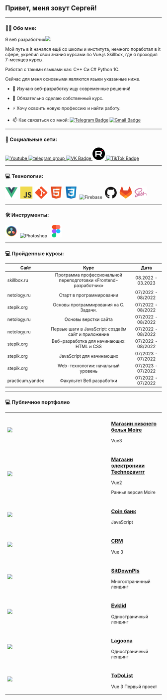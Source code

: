 ## Привет, меня зовут Сергей!

---

### :man_technologist: Обо мне:

Я веб разработчик<img src="https://media.giphy.com/media/WUlplcMpOCEmTGBtBW/giphy.gif" width="30px">.

Мой путь в it начался ещё со школы и института, немного поработал в it сфере, укрепил свои знания курсами по Vue.js Skillbox, где я проходил 7-месяцев курсы.

Работал с такими языками как: C++ Cи C# Python 1C.

Сейчас для меня основными являются языки указанные ниже.

- :telescope: Изучаю веб-разработку ищу современные решения!

- :seedling: Обязательно сделаю собственный курс.

- :zap: Хочу освоить новую профессию и найти работу.

- :mailbox: Как связаться со мной:
  [![Telegram Badge](https://img.shields.io/badge/-i5anin-blue?style=flat&logo=Telegram&logoColor=white)](https://t.me/i5anin)
  [![Gmail Badge](https://img.shields.io/badge/-Gmail-red?style=flat&logo=Gmail&logoColor=white)](mailto:isanin.pro@gmail.com)

---

### 🤝 Социальные сети:

  <div id="badges">
     <a href="https://www.youtube.com/channel/UCbmJEEZ-Q-dRVV7j8wOr5cw" target="_blank">
      <img src="https://cdn-icons-png.flaticon.com/512/3670/3670147.png" width="40" height="40" alt="Youtube"/>
    </a> 
    <a href="https://t.me/i5anin" target="_blank">
      <img src="https://cdn-icons-png.flaticon.com/512/2111/2111646.png" width="40" height="40" alt="telegram group" />
    </a>
    <a href="https://vk.com/i5anin" target="_blank">
      <img src="https://cdn-icons-png.flaticon.com/512/145/145813.png" width="40" height="40" alt="VK Badge"/>
    </a>
     <a href="https://rutube.ru/channel/25044728/" target="_blank">
      <img src="https://github.com/i5anin/i5anin/blob/main/ico/rutube.png" width="40" height="40" alt="RuTube Badge"/>
    </a> 
     <a href="https://www.tiktok.com/@sergey.isanin" target="_blank">
      <img src="https://cdn-icons-png.flaticon.com/512/3670/3670132.png" width="40" height="40" alt="TikTok Badge"/>
    </a>

  </div>

---

### 💻 Технологии:

<div>
  <img 
  src="https://github.com/devicons/devicon/blob/master/icons/vuejs/vuejs-original.svg" title="Vue.js" alt="Vue.js" width="40" height="40"/>&nbsp 
  <img 
  src="https://github.com/devicons/devicon/blob/master/icons/javascript/javascript-original.svg" title="JavaScript" alt="JavaScript" width="40" height="40"/>&nbsp
  <img src="https://github.com/devicons/devicon/blob/master/icons/git/git-original.svg" title="GitLab" alt="GitLab" width="40" height="40"/>&nbsp
  <img src="https://github.com/devicons/devicon/blob/master/icons/html5/html5-original.svg" title="HTML 5" alt="HTML 5" width="40" height="40"/>&nbsp
  <img src="https://github.com/devicons/devicon/blob/master/icons/css3/css3-original.svg" title="CSS" alt="CSS" width="40" height="40"/>&nbsp
  <img src="https://firebase.google.com/static/downloads/brand-guidelines/SVG/logo-logomark.svg" title="Firebase" alt="Firebase" width="40" height="40"/>&nbsp
  <img src="https://github.com/devicons/devicon/blob/master/icons/github/github-original.svg" title="github" alt="github" width="40" height="40"/>&nbsp
  <img src="https://github.com/devicons/devicon/blob/master/icons/gitlab/gitlab-original.svg" title="gitlab" alt="gitlab" width="40" height="40"/>&nbsp
  <img src="https://github.com/devicons/devicon/blob/master/icons/sass/sass-original.svg" title="sass" alt="sass" width="40" height="40"/>&nbsp

</div>

---

### 🛠 Инструменты:

<div>
  <img src="https://github.com/i5anin/i5anin/blob/main/ico/DaVinciResolve.svg" title="DaVinci Resolve" alt="DaVinci Resolve" width="40" height="40"/>&nbsp;
  <img src="https://cdn-icons-png.flaticon.com/512/5968/5968520.png" title="Photoshop" alt="Photoshop" width="40" height="40"/>&nbsp;
  <img src="https://github.com/devicons/devicon/blob/master/icons/figma/figma-original.svg" title="Figma" alt="Figma" width="40" height="40"/>&nbsp;
  
</div>

---

### 💻 Пройденные курсы:

| Сайт             |                               Курс                               |       Дата        |
| ---------------- | :--------------------------------------------------------------: | :---------------: |
| skillbox.ru      | Программа профессиональной переподготовки «Frontend-разработчик» | 08.2022 - 03.2023 |
| netology.ru      |                     Старт в программировании                     | 07/2022 - 08/2022 |
| stepik.org       |              Основы программирования на C. Задачи.               | 07/2022 - 08/2022 |
| netology.ru      |                       Основы верстки сайта                       | 07/2022 - 08/2022 |
| netology.ru      |       Первые шаги в JavaScript: создаём сайт и приложение        | 07/2022 - 08/2022 |
| stepik.org       |            Веб-разработка для начинающих: HTML и CSS             | 07/2022 - 08/2022 |
| stepik.org       |                    JavaScript для начинающих                     | 07/2023 - 07/2022 |
| stepik.org       |                Web-технологии: начальный уровень                 | 07/2023 - 07/2022 |
| practicum.yandex |                     Факультет Веб разработки                     | 07/2022 - 07/2022 |

---

### 💻 Публичное портфолио

<table>
    <!-- -- Магазин Moire -- -->
    <tr>
         <td width='320px'>
                    <a href='https://gitlab.com/sergey.isanin/final_javascript_pro' title='Открыть проект'>
                        <img src='https://cdn-icons-png.flaticon.com/512/739/739249.png' width='30px'>
                    </a>
                </td> 
        <td>
            <h3>
                <a href='https://gitlab.com/sergey.isanin/exam_vue' title='Открыть репозиторий'>
                    Магазин нижнего белья Moire
                </a>
            </h3>
            <p>Vue3</p>
        </td>
    </tr>
    <!-- -- Technozavrrr -- -->
    <tr>
         <td width='320px'>
            <a href='https://gitlab.com/sergey.isanin/final_javascript_pro' title='Просмотр демо-версии проекта'>
              <img src='https://cdn-icons-png.flaticon.com/512/739/739249.png' width='30px'>
            </a>
          </td> 
        <td>
            <h3><a href='https://gitlab.com/sergey.isanin/vue/-/tree/main/08_api_2' title='Открыть репозиторий'>Магазин
                    электроники Technozavrrr</a>
            </h3>
            <p>Vue2</p>
            <p>Раннья версия Moire</p>
        </td>
    </tr>
    <!-- -- Coin банк -- -->
    <tr>
        <td width='320px'>
            <a href='https://gitlab.com/sergey.isanin/final_javascript_pro' title='Просмотр демо-версии проекта'>
              <img src='assets/coin.gif' width='300px'>
            </a>
          </td>
        <td>
            <h3><a href='https://gitlab.com/sergey.isanin/final_javascript_pro' title='Открыть репозиторий'>
                    Coin банк
                </a>
            </h3>
            <p>JavaScript</p>
        </td>
    </tr>
    <!-- ----- -->
    <tr>
        <td width='320px'>
            <a href='#' title='Просмотр демо-версии проекта'>
              <img src='assets/skb-crm.gif' width='300px'>
            </a>
          </td> 
        <td>
            <h3><a href='https://gitlab.com/sergey.isanin/final_vue' title='Открыть репозиторий'>CRM</a></h3>
            <p>Vue 3</p>
        </td>
    </tr>
    <!-- -- SitDownPls -- -->
    <tr>
        <td width='320px'>
            <a href='#' title='Просмотр демо-версии проекта'>
              <img src='assets/stdpls.gif' width='300px'>
            </a>
          </td> 
        <td>
            <h3><a href='https://gitlab.com/sergey.isanin/final_weblayout_pro'
                    title='Открыть репозиторий'>SitDownPls</a></h3>
            <p>Многостраничный лендинг</p>
        </td>
    </tr>
    <!-- -- Evklid -- -->
    <tr>
        <td width='320px'>
            <a href='#' title='Просмотр демо-версии проекта'>
              <img src='assets/evklid.gif' width='300px'>
            </a>
          </td> 
        <td>
            <h3><a href='https://gitlab.com/sergey.isanin/weblayout_pro/-/tree/main/04_optimization'
                    title='Открыть репозиторий'>Evklid</a></h3>
            <p>Одностраничный лендинг</p>
        </td>
    </tr>
    <!-- -- Lagoona -- -->
    <tr>
        <td width='320px'>
            <a href='#' title='Просмотр демо-версии проекта'>
              <img src='assets/lagoona.gif' width='300px'>
            </a>
          </td> 
        <td>
            <h3>
                <a href='https://gitlab.com/sergey.isanin/weblayout/-/tree/main/10_advanced-css'
                    title='Открыть репозиторий'>Lagoona</a>
            </h3>
            <p>Одностраничный лендинг</p>
        </td>
    </tr>
    <!-- -- ToDoList -- -->
    <tr>
        <td width='320px'>
            <a href='https://todolist-betaio-quantum-x.vercel.app/' title='Просмотр демо-версии проекта'>
              <img src='https://cdn-icons-png.flaticon.com/512/739/739249.png' width='30px'>
            </a>
          </td> 
        <td>
            <h3><a href='#' title='Открыть репозиторий'>ToDoList</a></h3>
            <p>Vue 3 Первый проект</p>
        </td>
    </tr>
</table>
